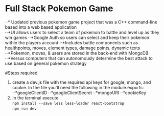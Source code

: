Full Stack Pokemon Game
===
⋅⋅* Updated previous pokemon game project that was a C++ command-line based into a web based application<br />
⋅⋅*UI allows users to select a team of pokemon to battle and level up as they win games
⋅⋅*Google Auth so users can select and keep their pokemon within the players account
⋅⋅*Includes battle components such as healthpoints, moves, element types, damage points, dynamic texts
⋅⋅*Pokemon, moves, & users are stored in the back-end with MongoDB
⋅⋅*Versus computers that can autonomously determine the best attack to use based on general pokemon strategy

#Steps required

1. create a dev.js file with the required api keys for google, mongo, and cookie. In the file you'll need the following in the module.exports:
⋅⋅*googleClientID
⋅⋅*googleClientSecret
⋅⋅*mongoURI
⋅⋅*cookieKey
2. In the terminal execute <br />
```npm install --save less less-loader react-bootstrap```<br />
```npm run dev```
